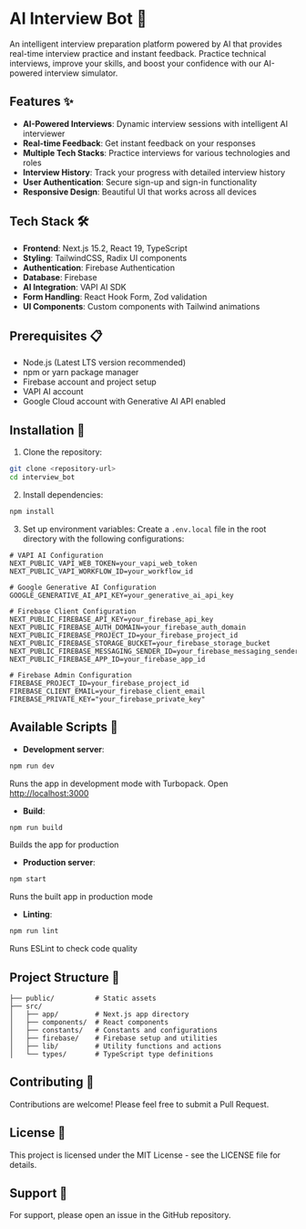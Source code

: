 # AI Interview Bot 🤖

An intelligent interview preparation platform powered by AI that provides real-time interview practice and instant feedback. Practice technical interviews, improve your skills, and boost your confidence with our AI-powered interview simulator.

## Features ✨

- **AI-Powered Interviews**: Dynamic interview sessions with intelligent AI interviewer
- **Real-time Feedback**: Get instant feedback on your responses
- **Multiple Tech Stacks**: Practice interviews for various technologies and roles
- **Interview History**: Track your progress with detailed interview history
- **User Authentication**: Secure sign-up and sign-in functionality
- **Responsive Design**: Beautiful UI that works across all devices

## Tech Stack 🛠️

- **Frontend**: Next.js 15.2, React 19, TypeScript
- **Styling**: TailwindCSS, Radix UI components
- **Authentication**: Firebase Authentication
- **Database**: Firebase
- **AI Integration**: VAPI AI SDK
- **Form Handling**: React Hook Form, Zod validation
- **UI Components**: Custom components with Tailwind animations

## Prerequisites 📋

- Node.js (Latest LTS version recommended)
- npm or yarn package manager
- Firebase account and project setup
- VAPI AI account
- Google Cloud account with Generative AI API enabled

## Installation 🚀

1. Clone the repository:
```bash
git clone <repository-url>
cd interview_bot
```

2. Install dependencies:
```bash
npm install
```

3. Set up environment variables:
Create a `.env.local` file in the root directory with the following configurations:

```env
# VAPI AI Configuration
NEXT_PUBLIC_VAPI_WEB_TOKEN=your_vapi_web_token
NEXT_PUBLIC_VAPI_WORKFLOW_ID=your_workflow_id

# Google Generative AI Configuration
GOOGLE_GENERATIVE_AI_API_KEY=your_generative_ai_api_key

# Firebase Client Configuration
NEXT_PUBLIC_FIREBASE_API_KEY=your_firebase_api_key
NEXT_PUBLIC_FIREBASE_AUTH_DOMAIN=your_firebase_auth_domain
NEXT_PUBLIC_FIREBASE_PROJECT_ID=your_firebase_project_id
NEXT_PUBLIC_FIREBASE_STORAGE_BUCKET=your_firebase_storage_bucket
NEXT_PUBLIC_FIREBASE_MESSAGING_SENDER_ID=your_firebase_messaging_sender_id
NEXT_PUBLIC_FIREBASE_APP_ID=your_firebase_app_id

# Firebase Admin Configuration
FIREBASE_PROJECT_ID=your_firebase_project_id
FIREBASE_CLIENT_EMAIL=your_firebase_client_email
FIREBASE_PRIVATE_KEY="your_firebase_private_key"
```

## Available Scripts 📜

- **Development server**:
```bash
npm run dev
```
Runs the app in development mode with Turbopack. Open [http://localhost:3000](http://localhost:3000)

- **Build**:
```bash
npm run build
```
Builds the app for production

- **Production server**:
```bash
npm start
```
Runs the built app in production mode

- **Linting**:
```bash
npm run lint
```
Runs ESLint to check code quality

## Project Structure 📁

```
├── public/          # Static assets
├── src/
│   ├── app/         # Next.js app directory
│   ├── components/  # React components
│   ├── constants/   # Constants and configurations
│   ├── firebase/    # Firebase setup and utilities
│   ├── lib/         # Utility functions and actions
│   └── types/       # TypeScript type definitions
```

## Contributing 🤝

Contributions are welcome! Please feel free to submit a Pull Request.

## License 📄

This project is licensed under the MIT License - see the LICENSE file for details.

## Support 💬

For support, please open an issue in the GitHub repository.
